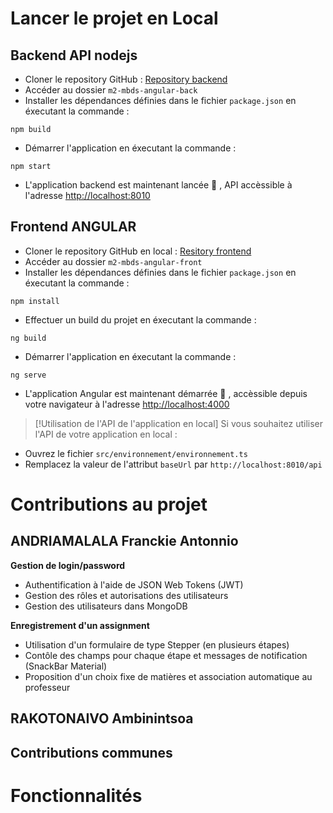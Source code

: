 # Lancer le projet en Local

## Backend API nodejs
- Cloner le repository GitHub : [Repository backend](https://github.com/FranckieAndria/m2-mbds-angular-back.git)
- Accéder au dossier `m2-mbds-angular-back`
- Installer les dépendances définies dans le fichier `package.json` en éxecutant la commande :
```
npm build
```
- Démarrer l'application en éxecutant la commande : 
```
npm start
```
- L'application backend est maintenant lancée :tada: , API accèssible à l'adresse [http://localhost:8010](http://localhost:8010) 

## Frontend ANGULAR
- Cloner le repository GitHub en local : [Resitory frontend](https://github.com/FranckieAndria/m2-mbds-angular-front.git)
- Accéder au dossier `m2-mbds-angular-front`
- Installer les dépendances définies dans le fichier `package.json` en éxecutant la commande :
```
npm install
```
- Effectuer un build du projet en éxecutant la commande :
```
ng build
```
- Démarrer l'application en éxecutant la commande :
```
ng serve
```
- L'application Angular est maintenant démarrée :tada: , accèssible depuis votre navigateur à l'adresse [http://localhost:4000](http://localhost:4000)  
> [!Utilisation de l'API de l'application en local]
> Si vous souhaitez utiliser l'API de votre application en local :
- Ouvrez le fichier `src/environnement/environnement.ts`
- Remplacez la valeur de l'attribut `baseUrl` par `http://localhost:8010/api` 

# Contributions au projet

## ANDRIAMALALA Franckie Antonnio
**Gestion de login/password**
- Authentification à l'aide de JSON Web Tokens (JWT)
- Gestion des rôles et autorisations des utilisateurs
- Gestion des utilisateurs dans MongoDB

**Enregistrement d'un assignment**
- Utilisation d'un formulaire de type Stepper (en plusieurs étapes)
- Contôle des champs pour chaque étape et messages de notification (SnackBar Material)
- Proposition d'un choix fixe de matières et association automatique au professeur


## RAKOTONAIVO Ambinintsoa

## Contributions communes


# Fonctionnalités